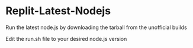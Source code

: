# Replit-Latest-Nodejs

Run the latest node.js by downloading the tarball from the unofficial builds

Edit the run.sh file to your desired node.js version
